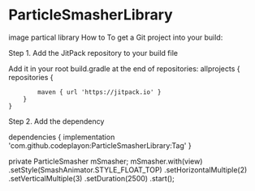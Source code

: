 # ParticleSmasherLibrary
image partical library 
How to
To get a Git project into your build:

Step 1. Add the JitPack repository to your build file

Add it in your root build.gradle at the end of repositories:
allprojects {
		repositories {
	
			maven { url 'https://jitpack.io' }
		}
	}
  
  Step 2. Add the dependency
  
  dependencies {
	        implementation 'com.github.codeplayon:ParticleSmasherLibrary:Tag'
	}
  
   private ParticleSmasher mSmasher;
   mSmasher.with(view)
                        .setStyle(SmashAnimator.STYLE_FLOAT_TOP)
                        .setHorizontalMultiple(2)
                        .setVerticalMultiple(3)
                        .setDuration(2500)
                        .start();
